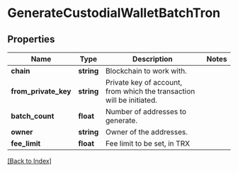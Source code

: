 # GenerateCustodialWalletBatchTron

## Properties

Name | Type | Description | Notes
------------ | ------------- | ------------- | -------------
**chain** | **string** | Blockchain to work with. |
**from_private_key** | **string** | Private key of account, from which the transaction will be initiated. |
**batch_count** | **float** | Number of addresses to generate. |
**owner** | **string** | Owner of the addresses. |
**fee_limit** | **float** | Fee limit to be set, in TRX |

[[Back to Index]](../index.md)
